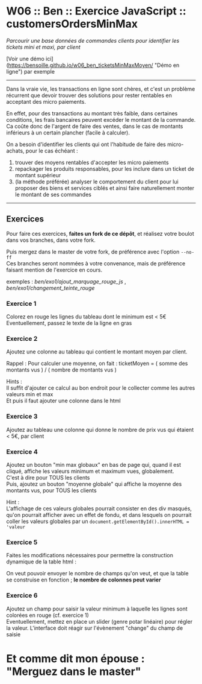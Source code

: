 # W06 :: Ben :: Exercice JavaScript :: customersOrdersMinMax #
*Parcourir une base données de commandes clients pour identifier les tickets mini et maxi, par client*

[Voir une démo ici] (https://bensoille.github.io/w06_ben_ticketsMinMaxMoyen/ "Démo en ligne") par exemple

---

Dans la vraie vie, les transactions en ligne sont chères, et c'est un problème récurrent que devoir trouver des solutions pour rester rentables en acceptant des micro paiements.

En effet, pour des transactions au montant très faible, dans certaines conditions, les frais bancaires peuvent excéder le montant de la commande. Ca coûte donc de l'argent de faire des ventes, dans le cas de montants inférieurs à un certain plancher (facile à calculer).

On a besoin d'identifier les clients qui ont l'habitude de faire des micro-achats, pour le cas échéant :

1.  trouver des moyens rentables d'accepter les micro paiements    
2.  repackager les produits responsables, pour les inclure dans un ticket de montant supérieur    
3.  (la méthode préférée) analyser le comportement du client pour lui proposer des biens et services ciblés et ainsi faire naturellement monter le montant de ses commandes    

---

## Exercices ##

Pour faire ces exercices, **faites un fork de ce dépôt**, et réalisez votre boulot dans vos branches, dans votre fork.

Puis mergez dans le master de votre fork, de préférence avec l'option `--no-ff`    
Ces branches seront nommées à votre convenance, mais de préférence faisant mention de l'exercice en cours.

exemples : *ben/exo1/ajout_marquage_rouge_js* , *ben/exo1/changement_teinte_rouge*


### Exercice 1 ###
Colorez en rouge les lignes du tableau dont le minimum est < 5€   
Eventuellement, passez le texte de la ligne en gras

### Exercice 2 ###
Ajoutez une colonne au tableau qui contient le montant moyen par client.

Rappel :
Pour calculer une moyenne, on fait :
ticketMoyen = ( somme des montants vus ) / ( nombre de montants vus )

Hints :    
Il suffit d'ajouter ce calcul au bon endroit pour le collecter comme les autres valeurs min et max    
Et puis il faut ajouter une colonne dans le html

### Exercice 3 ###
Ajoutez au tableau une colonne qui donne le nombre de prix vus qui étaient < 5€, par client

### Exercice 4 ###
Ajoutez un bouton "min max globaux" en bas de page qui, quand il est cliqué, affiche les valeurs minimum et maximum vues, globalement.    
C'est à dire pour TOUS les clients    
Puis, ajoutez un bouton "moyenne globale" qui affiche la moyenne des montants vus, pour TOUS les clients

Hint :    
L'affichage de ces valeurs globales pourrait consister en des div masqués, qu'on pourrait afficher avec un effet de fondu, et dans lesquels on pourrait coller les valeurs globales par un `document.getElementById().innerHTML = 'valeur`

### Exercice 5 ###
Faites les modifications nécessaires pour permettre la construction dynamique de la table html :

On veut pouvoir envoyer le nombre de champs qu'on veut, et que la table se construise en fonction ; **le nombre de colonnes peut varier**

### Exercice 6 ###
Ajoutez un champ pour saisir la valeur minimum à laquelle les lignes sont colorées en rouge (cf. exercice 1)    
Eventuellement, mettez en place un slider (genre potar linéaire) pour régler la valeur.
L'interface doit réagir sur l'évènement "change" du champ de saisie


# Et comme dit mon épouse : "Merguez dans le master" #
